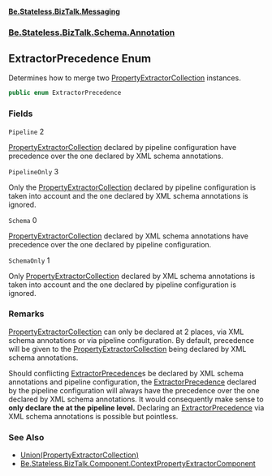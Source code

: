 #### [Be.Stateless.BizTalk.Messaging](README.md 'README')
### [Be.Stateless.BizTalk.Schema.Annotation](Be.Stateless.BizTalk.Schema.Annotation.md 'Be.Stateless.BizTalk.Schema.Annotation')

## ExtractorPrecedence Enum

Determines how to merge two [PropertyExtractorCollection](PropertyExtractorCollection.md 'Be.Stateless.BizTalk.Schema.Annotation.PropertyExtractorCollection') instances.

```csharp
public enum ExtractorPrecedence
```
### Fields

<a name='Be.Stateless.BizTalk.Schema.Annotation.ExtractorPrecedence.Pipeline'></a>

`Pipeline` 2

[PropertyExtractorCollection](PropertyExtractorCollection.md 'Be.Stateless.BizTalk.Schema.Annotation.PropertyExtractorCollection') declared by pipeline configuration have precedence over the one declared by XML schema annotations.

<a name='Be.Stateless.BizTalk.Schema.Annotation.ExtractorPrecedence.PipelineOnly'></a>

`PipelineOnly` 3

Only the [PropertyExtractorCollection](PropertyExtractorCollection.md 'Be.Stateless.BizTalk.Schema.Annotation.PropertyExtractorCollection') declared by pipeline configuration is taken into account and the one declared by XML schema
annotations is ignored.

<a name='Be.Stateless.BizTalk.Schema.Annotation.ExtractorPrecedence.Schema'></a>

`Schema` 0

[PropertyExtractorCollection](PropertyExtractorCollection.md 'Be.Stateless.BizTalk.Schema.Annotation.PropertyExtractorCollection') declared by XML schema annotations have precedence over the one declared by pipeline configuration.

<a name='Be.Stateless.BizTalk.Schema.Annotation.ExtractorPrecedence.SchemaOnly'></a>

`SchemaOnly` 1

Only [PropertyExtractorCollection](PropertyExtractorCollection.md 'Be.Stateless.BizTalk.Schema.Annotation.PropertyExtractorCollection') declared by XML schema annotations is taken into account and the one declared by pipeline
configuration is ignored.

### Remarks

[PropertyExtractorCollection](PropertyExtractorCollection.md 'Be.Stateless.BizTalk.Schema.Annotation.PropertyExtractorCollection') can only be declared at 2 places, via XML schema annotations or via pipeline configuration. By default,
            precedence will be given to the [PropertyExtractorCollection](PropertyExtractorCollection.md 'Be.Stateless.BizTalk.Schema.Annotation.PropertyExtractorCollection') being declared by XML schema annotations.

Should conflicting [ExtractorPrecedence](ExtractorPrecedence.md 'Be.Stateless.BizTalk.Schema.Annotation.ExtractorPrecedence')s be declared by XML schema annotations and pipeline configuration, the [ExtractorPrecedence](ExtractorPrecedence.md 'Be.Stateless.BizTalk.Schema.Annotation.ExtractorPrecedence') declared by the pipeline configuration will always have the precedence over the one declared by XML schema annotations.
It would consequently make sense to <b>only declare the <see cref="T:Be.Stateless.BizTalk.Schema.Annotation.ExtractorPrecedence"/> at the pipeline level.</b> Declaring an [ExtractorPrecedence](ExtractorPrecedence.md 'Be.Stateless.BizTalk.Schema.Annotation.ExtractorPrecedence') via XML schema annotations is possible but pointless.

### See Also
- [Union(PropertyExtractorCollection)](PropertyExtractorCollection.Union(PropertyExtractorCollection).md 'Be.Stateless.BizTalk.Schema.Annotation.PropertyExtractorCollection.Union(Be.Stateless.BizTalk.Schema.Annotation.PropertyExtractorCollection)')
- [Be.Stateless.BizTalk.Component.ContextPropertyExtractorComponent](https://docs.microsoft.com/en-us/dotnet/api/Be.Stateless.BizTalk.Component.ContextPropertyExtractorComponent 'Be.Stateless.BizTalk.Component.ContextPropertyExtractorComponent')